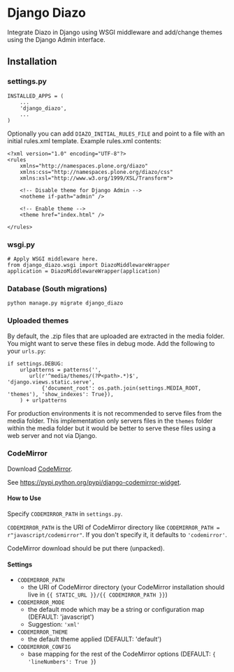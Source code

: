 # Django Diazo

Integrate Diazo in Django using WSGI middleware and add/change themes using the Django Admin interface.

## Installation

### settings.py

    INSTALLED_APPS = (
        ...
        'django_diazo',
        ...
    )

Optionally you can add `DIAZO_INITIAL_RULES_FILE` and point to a file with an initial rules.xml template.
Example rules.xml contents:

    <?xml version="1.0" encoding="UTF-8"?>
    <rules
        xmlns="http://namespaces.plone.org/diazo"
        xmlns:css="http://namespaces.plone.org/diazo/css"
        xmlns:xsl="http://www.w3.org/1999/XSL/Transform">

        <!-- Disable theme for Django Admin -->
        <notheme if-path="admin" />

        <!-- Enable theme -->
        <theme href="index.html" />

    </rules>

### wsgi.py

    # Apply WSGI middleware here.
    from django_diazo.wsgi import DiazoMiddlewareWrapper
    application = DiazoMiddlewareWrapper(application)

### Database (South migrations)

    python manage.py migrate django_diazo

### Uploaded themes

By default, the .zip files that are uploaded are extracted in the media folder.
You might want to serve these files in debug mode.
Add the following to your `urls.py`:

    if settings.DEBUG:
        urlpatterns = patterns('',
           url(r'^media/themes/(?P<path>.*)$', 'django.views.static.serve',
               {'document_root': os.path.join(settings.MEDIA_ROOT, 'themes'), 'show_indexes': True}),
        ) + urlpatterns

For production environments it is not recommended to serve files from the media folder.
This implementation only servers files in the `themes` folder within the media folder but it would be better to
serve these files using a web server and not via Django.

### CodeMirror

Download [CodeMirror](http://codemirror.net/).

See https://pypi.python.org/pypi/django-codemirror-widget.

#### How to Use

Specify `CODEMIRROR_PATH` in `settings.py`.

`CODEMIRROR_PATH` is the URI of CodeMirror directory like `CODEMIRROR_PATH = r"javascript/codemirror"`.
If you don't specify it, it defaults to `'codemirror'`.

CodeMirror download should be put there (unpacked).

#### Settings

- `CODEMIRROR_PATH`
    - the URI of CodeMirror directory (your CodeMirror installation should live in `{{ STATIC_URL }}/{{ CODEMIRROR_PATH }}`)
- `CODEMIRROR_MODE`
    - the default mode which may be a string or configuration map (DEFAULT: 'javascript')
    - Suggestion: `'xml'`
- `CODEMIRROR_THEME`
    - the default theme applied (DEFAULT: 'default')
- `CODEMIRROR_CONFIG`
    - base mapping for the rest of the CodeMirror options (DEFAULT: `{ 'lineNumbers': True }`)